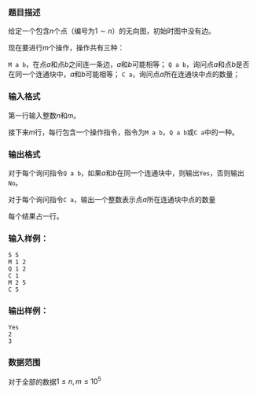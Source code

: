 ### 题目描述
给定一个包含$n$个点（编号为$1 \sim n$）的无向图，初始时图中没有边。

现在要进行$m$个操作，操作共有三种：

`M a b`，在点$a$和点$b$之间连一条边，$a$和$b$可能相等；
`Q a b`，询问点$a$和点$b$是否在同一个连通块中，$a$和$b$可能相等；
`C a`，询问点$a$所在连通块中点的数量；
### 输入格式
第一行输入整数$n$和$m$。


接下来$m$行，每行包含一个操作指令，指令为`M a b`，`Q a b`或`C a`中的一种。
### 输出格式

对于每个询问指令`Q a b`，如果$a$和$b$在同一个连通块中，则输出`Yes`，否则输出`No`。

对于每个询问指令`C a`，输出一个整数表示点$a$所在连通块中点的数量

每个结果占一行。

### 输入样例：
```
5 5
M 1 2
Q 1 2
C 1
M 2 5
C 5
```
### 输出样例：
```
Yes
2
3
```
### 数据范围
对于全部的数据$1 \leq n,m \leq 10^5$